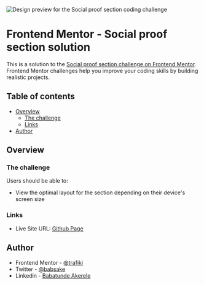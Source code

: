 ![Design preview for the Social proof section coding challenge](https://res.cloudinary.com/dz209s6jk/image/upload/v1599649588/Challenges/vfwjcmjv1jhtixjwqg48.jpg)

# Frontend Mentor - Social proof section solution

This is a solution to the [Social proof section challenge on Frontend Mentor](https://www.frontendmentor.io/challenges/social-proof-section-6e0qTv_bA). Frontend Mentor challenges help you improve your coding skills by building realistic projects.

## Table of contents

- [Overview](#overview)
  - [The challenge](#the-challenge)
  - [Links](#links)
- [Author](#author)

## Overview

### The challenge

Users should be able to:

- View the optimal layout for the section depending on their device's screen size

### Links

- Live Site URL: [Github Page](https://trafiki.github.io/social-proof-section-master/)


## Author

- Frontend Mentor - [@trafiki](https://www.frontendmentor.io/profile/trafiki)
- Twitter - [@babsake](https://www.twitter.com/babsake)
- Linkedin - [Babatunde Akerele](https://www.linkedin.com/in/babatunde-akerele/)
